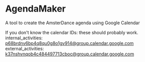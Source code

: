 # AgendaMaker
A tool to create the AmsterDance agenda using Google Calendar

If you don't know the calendar IDs: these should probably work.
internal_activities: p68brdnv6bp4q8qu0g8o1gv914@group.calendar.google.com
external_activities: k37nshvnqob4c484497713cboc@group.calendar.google.com